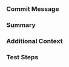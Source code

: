 ### Commit Message
<!-- Include a proposed commit message because all PRs are squashed and merged -->

### Summary
<!-- Include a summary of what this change is -->

### Additional Context
<!-- Any additional context if relevant -->

### Test Steps
<!-- How can we test this change? Bullet points are okay. -->
